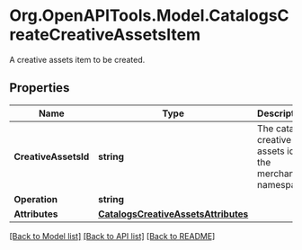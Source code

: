 # Org.OpenAPITools.Model.CatalogsCreateCreativeAssetsItem
A creative assets item to be created.

## Properties

Name | Type | Description | Notes
------------ | ------------- | ------------- | -------------
**CreativeAssetsId** | **string** | The catalog creative assets id in the merchant namespace | 
**Operation** | **string** |  | 
**Attributes** | [**CatalogsCreativeAssetsAttributes**](CatalogsCreativeAssetsAttributes.md) |  | 

[[Back to Model list]](../README.md#documentation-for-models) [[Back to API list]](../README.md#documentation-for-api-endpoints) [[Back to README]](../README.md)

